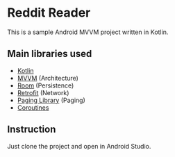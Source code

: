 # Reddit Reader
This is a sample Android MVVM project written in Kotlin.


## Main libraries used
- [Kotlin](https://kotlinlang.org/docs/reference/)
- [MVVM](https://developer.android.com/jetpack/docs/guide) (Architecture)
- [Room](https://developer.android.com/topic/libraries/architecture/room) (Persistence)
- [Retrofit](https://square.github.io/retrofit/) (Network)
- [Paging Library](https://developer.android.com/topic/libraries/architecture/paging) (Paging)
- [Coroutines](https://developer.android.com/kotlin/coroutines)


## Instruction

Just clone the project and open in Android Studio.

